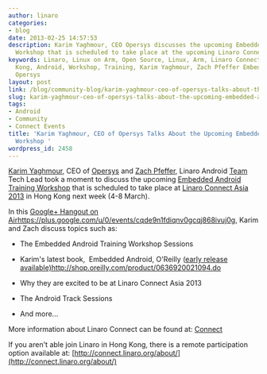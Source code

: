 ```yaml
---
author: linaro
categories:
- blog
date: 2013-02-25 14:57:53
description: Karim Yaghmour, CEO Opersys discusses the upcoming Embedded Android Training
  Workshop that is scheduled to take place at the upcoming Linaro Connect Asia 2013..
keywords: Linaro, Linux on Arm, Open Source, Linux, Arm, Linaro Connect, LCA13-Hong
  Kong, Android, Workshop, Training, Karim Yaghmour, Zach Pfeffer Embedded Android,
  Opersys
layout: post
link: /blog/community-blog/karim-yaghmour-ceo-of-opersys-talks-about-the-upcoming-embedded-android-training-workshop/
slug: karim-yaghmour-ceo-of-opersys-talks-about-the-upcoming-embedded-android-training-workshop
tags:
- Android
- Community
- Connect Events
title: 'Karim Yaghmour, CEO of Opersys Talks About the Upcoming Embedded Android Training
  Workshop '
wordpress_id: 2458
---
```


[Karim Yaghmour](https://twitter.com/karimyaghmour), CEO of [Opersys](http://www.opersys.com/) and [Zach Pfeffer](/about/), Linaro Android [Team](/about/) Tech Lead took a moment to discuss the upcoming [Embedded Android Training Workshop](/blog/embedded-android-training-workshop-to-be-held-at-linaro-connect-asia-2013/) that is scheduled to take place at [Linaro Connect Asia 2013](http://connect.linaro.org) in Hong Kong next week (4-8 March).

In this [Google+ Hangout on Air]()https://plus.google.com/u/0/events/cqde9n1fdiqnv0gcqj868ivuj0g, Karim and Zach discuss topics such as:


  * The Embedded Android Training Workshop Sessions


  * Karim's latest book,  Embedded Android, O'Reilly ([early release available)]()http://shop.oreilly.com/product/0636920021094.do


  * Why they are excited to be at Linaro Connect Asia 2013


  * The Android Track Sessions


  * And more...

More information about Linaro Connect can be found at: [Connect](http://connect.linaro.org)

If you aren't able join Linaro in Hong Kong, there is a remote participation option available at: [http://connect.linaro.org/about/](http://connect.linaro.org/about/)